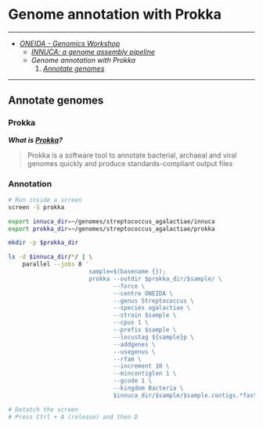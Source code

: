 # Genome annotation with Prokka

---

* [_ONEIDA - Genomics Workshop_](./ONEIDA_Workshop_Program.md)
    * [_INNUCA: a genome assembly pipeline_](./innuca.md)
    * _Genome annotation with Prokka_
        1. [_Annotate genomes_](./prokka.md#annotate-genomes)

---

## Annotate genomes

### Prokka

**_What is [Prokka](https://github.com/tseemann/prokka)?_**  

> Prokka is a software tool to annotate bacterial, archaeal and viral genomes quickly and produce standards-compliant output files

### Annotation

```bash
# Run inside a screen
screen -S prokka

export innuca_dir=~/genomes/streptococcus_agalactiae/innuca
export prokka_dir=~/genomes/streptococcus_agalactiae/prokka

mkdir -p $prokka_dir

ls -d $innuca_dir/*/ | \
    parallel --jobs 8 '
                       sample=$(basename {});
                       prokka --outdir $prokka_dir/$sample/ \
                              --force \
                              --centre ONEIDA \
                              --genus Streptococcus \
                              --species agalactiae \
                              --strain $sample \
                              --cpus 1 \
                              --prefix $sample \
                              --locustag ${sample}p \
                              --addgenes \
                              --usegenus \
                              --rfam \
                              --increment 10 \
                              --mincontiglen 1 \
                              --gcode 1 \
                              --kingdom Bacteria \
                              $innuca_dir/$sample/$sample.contigs.*fasta'

# Detatch the screen
# Press Ctrl + A (release) and then D
```
